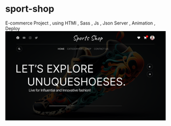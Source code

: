 # sport-shop
E-commerce Project , using HTMI , Sass , Js , Json Server , Animation , Deploy 
<img src="assets/images/github.png"/>
